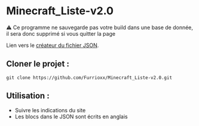 # Minecraft_Liste-v2.0

:warning: Ce programme ne sauvegarde pas votre build dans une base de donnée, il sera donc supprimé si vous quitter la page

Lien vers le [créateur du fichier JSON](https://www.reddit.com/r/Minecraft/comments/esyztq/made_a_block_list_in_json_for_minecraft/).

## Cloner le projet :
```
git clone https://github.com/Furrioxx/Minecraft_Liste-v2.0.git
```
## Utilisation :
* Suivre les indications du site
* Les blocs dans le JSON sont écrits en anglais
